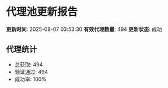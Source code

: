 # 代理池更新报告

**更新时间**: 2025-08-07 03:53:30
**有效代理数量**: 494
**更新状态**:  成功

## 代理统计
- 总获取: 494
- 验证通过: 494
- 成功率: 100%
